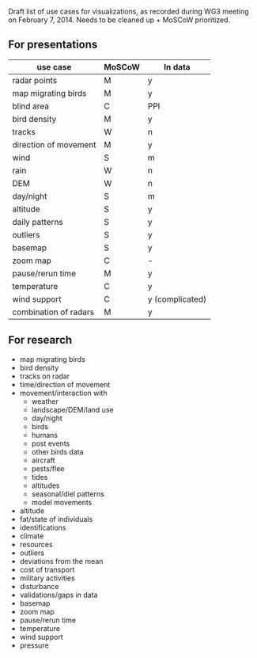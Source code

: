 Draft list of use cases for visualizations, as recorded during WG3 meeting on February 7, 2014. Needs to be cleaned up + MoSCoW prioritized.

## For presentations

use case | MoSCoW | In data
--- | --- | ---
radar points | M | y
map migrating birds | M | y
blind area | C | PPI
bird density | M | y
tracks | W | n
direction of movement | M | y
wind | S | m
rain | W | n
DEM | W | n
day/night | S | m
altitude | S | y
daily patterns | S | y
outliers | S | y
basemap | S | y
zoom map | C | -
pause/rerun time | M | y
temperature | C | y
wind support | C | y (complicated)
combination of radars | M | y

## For research

* map migrating birds
* bird density
* tracks on radar
* time/direction of movement
* movement/interaction with
  * weather
  * landscape/DEM/land use
  * day/night
  * birds
  * humans
  * post events
  * other birds data
  * aircraft
  * pests/flee
  * tides
  * altitudes
  * seasonal/diel patterns
  * model movements
* altitude
* fat/state of individuals
* identifications
* climate
* resources
* outliers
* deviations from the mean
* cost of transport
* military activities
* disturbance
* validations/gaps in data 
* basemap
* zoom map
* pause/rerun time
* temperature
* wind support
* pressure
